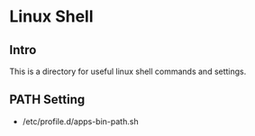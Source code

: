 # Linux Shell

## Intro

This is a directory for useful linux shell commands and settings.

## PATH Setting

- /etc/profile.d/apps-bin-path.sh
